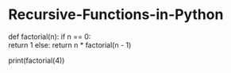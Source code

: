 # Recursive-Functions-in-Python
def factorial(n):
    if n == 0:  
        return 1
    else:
        return n * factorial(n - 1) 
      
print(factorial(4))
